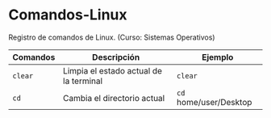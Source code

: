 # Comandos-Linux
Registro de comandos de Linux. (Curso: Sistemas Operativos)

|Comandos|Descripción|Ejemplo|
|--------|-----------|-------|
|`clear`|Limpia el estado actual de la terminal|`clear`|
|`cd`|Cambia el directorio actual|`cd` home/user/Desktop|
